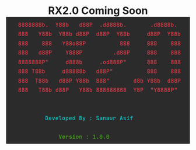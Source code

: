 <h1 align="center">RX2.0 Coming Soon
<br>
<img align="center" src="https://raw.githubusercontent.com/SanaurAsif/RX2.0/master/RX2.0.png" alt="RX2.0">
</h1>